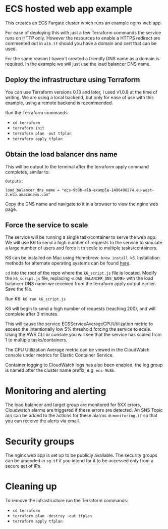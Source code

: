 # ECS hosted web app example

This creates an ECS Fargate cluster which runs an example nginx web app.

For ease of deploying this with just a few Terraform commands the service runs on HTTP only. However the resources to enable a HTTPS redirect are commented out in `alb.tf` should you have a domain and cert that can be used.

For the same reason I haven't created a friendly DNS name as a domain is required. In the example we will just use the load balancer DNS name.

## Deploy the infrastructure using Terraform

You can use Terraform versions 0.13 and later, I used v1.0.8 at the time of writing.
We are using a local backend, but only for ease of use with this example, using a remote backend is recommended.

Run the Terraform commands:
- `cd terraform`
- `terraform init`
- `terraform plan -out tfplan`
- `terraform apply tfplan`

## Obtain the load balancer dns name

This will be output to the terminal after the terraform apply command completes, similar to:
```
Outputs:

load_balancer_dns_name = "ecs-9b8b-alb-example-1496498274.eu-west-2.elb.amazonaws.com"
```
Copy the DNS name and navigate to it in a browser to view the nginx web page.

## Force the service to scale

The service will be running a single task/container to serve the web app.
We will use K6 to send a high number of requests to the service to simulate a large number of users and force it to scale to multiple tasks/containers.

K6 can be installed on Mac using Homebrew: `brew install k6`. Installation methods for alternate operating systems can be found [here](https://github.com/grafana/k6#install).

`cd` into the root of the repo where the `k6_script.js` file is located.
Modify the `k6_script.js` file, replacing `<LOAD_BALANCER_DNS_NAME>` with the load balancer DNS name we received from the terraform apply output earlier. Save the file.

Run K6:
`k6 run k6_script.js`

K6 will begin to send a high number of requests (reaching 200), and will complete after 3 minutes.

This will cause the service ECSServiceAverageCPUUtilization metric to exceed the intentionally low 5% threshold forcing the service to scale. Using the AWS CLI or console you will see that the service has scaled from 1 to multiple tasks/containers.

The CPU Utilization Average metric can be viewed in the CloudWatch console under metrics for Elastic Container Service.

Container logging to CloudWatch logs has also been enabled, the log group is named after the cluster name prefix, e.g. `ecs-9b8b`.

# Monitoring and alerting

The load balancer and target group are monitored for 5XX errors, Cloudwatch alarms are triggered if these errors are detected. An SNS Topic arn can be added to the actions for these alarms in `monitoring.tf` so that you can receive the alerts via email.

# Security groups

The nginx web app is set up to be publicly available. The security groups can be amended in `sg.tf` if you intend for it to be accessed only from a secure set of IPs.

# Cleaning up

To remove the infrastructure run the Terraform commands:
- `cd terraform`
- `terraform plan -destroy -out tfplan`
- `terraform apply tfplan`

